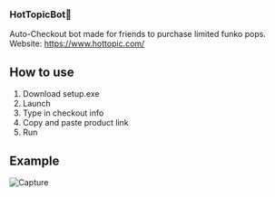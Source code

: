 ### HotTopicBot👣

Auto-Checkout bot made for friends to purchase limited funko pops.
Website: https://www.hottopic.com/

## How to use
1. Download setup.exe
2. Launch
3. Type in checkout info
4. Copy and paste product link
5. Run

## Example
![Capture](https://user-images.githubusercontent.com/22161308/171799421-54a57d60-8fa7-47a0-9d82-12751be21d64.PNG)







